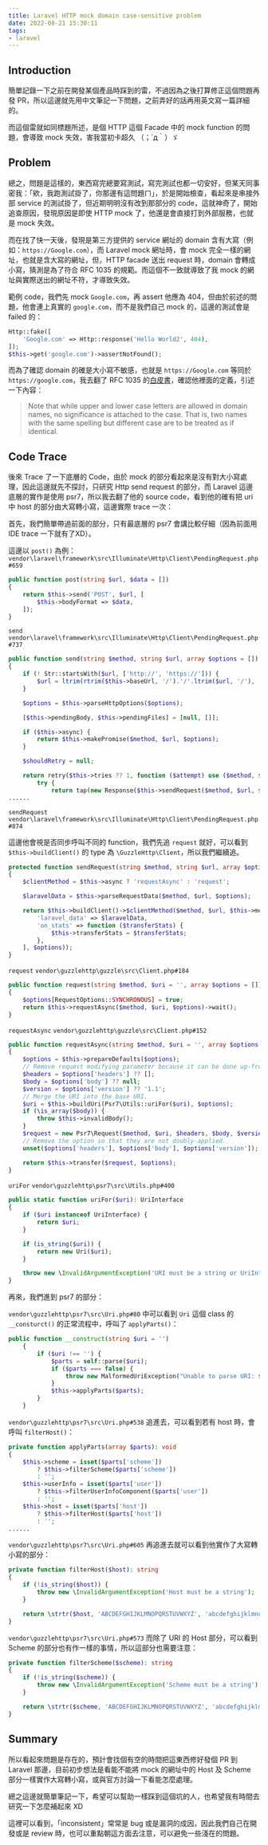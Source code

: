 ```yaml
---
title: Laravel HTTP mock domain case-sensitive problem
date: 2022-08-21 15:30:11
tags:
- laravel
---
```


## Introduction

簡單記錄一下之前在開發某個產品時踩到的雷，不過因為之後打算修正這個問題再發 PR，所以這邊就先用中文筆記一下問題，之前弄好的話再用英文寫一篇詳細的。

而這個雷就如同標題所述，是個 HTTP 這個 Facade 中的 mock function 的問題，會導致 mock 失效，害我當初卡超久 （；´д｀）ゞ

<!-- more -->

## Problem

總之，問題是這樣的，東西寫完總要寫測試，寫完測試也都一切安好，但某天同事密我：「欸，我跑測試掛了，你那邊有這問題ㄇ」，於是開始檢查，看起來是串接外部 service 的測試掛了，但近期明明沒有改到那部分的 code，這就神奇了，開始追查原因，發現原因是即使 HTTP mock 了，他還是會直接打到外部服務，也就是 mock 失效。

而在找了快一天後，發現是第三方提供的 service 網址的 domain 含有大寫（例如：`https://Google.com`），而 Laravel mock 網址時，會 mock 完全一樣的網址，也就是含大寫的網址，但，HTTP facade 送出 request 時，domain 會轉成小寫，猜測是為了符合 RFC 1035 的規範。而這個不一致就導致了我 mock 的網址與實際送出的網址不符，才導致失效。

範例 code，我們先 mock `Google.com`，再 assert 他應為 404，但由於前述的問題，他會連上真實的 `google.com`，而不是我們自己 mock 的，這邊的測試會是 failed 的：

```php
Http::fake([
    'Google.com' => Http::response('Hello World2', 404),
]);
$this->get('google.com')->assertNotFound();
```

而為了確認 domain 的確是大小寫不敏感，也就是 `https://Google.com` 等同於 `https://google.com`，我去翻了 RFC 1035 的[白皮書](
https://www.rfc-editor.org/rfc/rfc1035)，確認他裡面的定義，引述一下內容：

> Note that while upper and lower case letters are allowed in domain
names, no significance is attached to the case.  That is, two names with
the same spelling but different case are to be treated as if identical.

## Code Trace

後來 Trace 了一下底層的 Code，由於 mock 的部分看起來是沒有對大小寫處理，因此這邊就先不探討，只研究 Http send request 的部分，而 Laravel 這邊底層的實作是使用 psr7，所以我去翻了他的 source code，看到他的確有把 uri 中 host 的部分由大寫轉小寫，這邊實際 trace 一次：

首先，我們簡單帶過前面的部分，只有最底層的 psr7 會講比較仔細（因為前面用 IDE trace 一下就有了XD）。

這邊以 `post()` 為例：
`vendor\laravel\framework\src\Illuminate\Http\Client\PendingRequest.php#659`

```php
public function post(string $url, $data = [])
{
    return $this->send('POST', $url, [
        $this->bodyFormat => $data,
    ]);
}
```

`send`
`vendor\laravel\framework\src\Illuminate\Http\Client\PendingRequest.php#737`

```php
public function send(string $method, string $url, array $options = [])
{
    if (! Str::startsWith($url, ['http://', 'https://'])) {
        $url = ltrim(rtrim($this->baseUrl, '/').'/'.ltrim($url, '/'), '/');
    }

    $options = $this->parseHttpOptions($options);

    [$this->pendingBody, $this->pendingFiles] = [null, []];

    if ($this->async) {
        return $this->makePromise($method, $url, $options);
    }

    $shouldRetry = null;

    return retry($this->tries ?? 1, function ($attempt) use ($method, $url, $options, &$shouldRetry) {
        try {
            return tap(new Response($this->sendRequest($method, $url, $options)), function ($response) use ($attempt, &$shouldRetry) {
......
```

`sendRequest`
`vendor\laravel\framework\src\Illuminate\Http\Client\PendingRequest.php#874`

這邊他會視是否同步呼叫不同的 function，我們先追 `request` 就好，可以看到 `$this->buildClient()` 的 type 為 `\GuzzleHttp\Client`，所以我們繼續追。

```php
protected function sendRequest(string $method, string $url, array $options = [])
{
    $clientMethod = $this->async ? 'requestAsync' : 'request';

    $laravelData = $this->parseRequestData($method, $url, $options);

    return $this->buildClient()->$clientMethod($method, $url, $this->mergeOptions([
        'laravel_data' => $laravelData,
        'on_stats' => function ($transferStats) {
            $this->transferStats = $transferStats;
        },
    ], $options));
}
```

`request`
`vendor\guzzlehttp\guzzle\src\Client.php#184`

```php
public function request(string $method, $uri = '', array $options = []): ResponseInterface
{
    $options[RequestOptions::SYNCHRONOUS] = true;
    return $this->requestAsync($method, $uri, $options)->wait();
}
```

`requestAsync`
`vendor\guzzlehttp\guzzle\src\Client.php#152`

```php
public function requestAsync(string $method, $uri = '', array $options = []): PromiseInterface
{
    $options = $this->prepareDefaults($options);
    // Remove request modifying parameter because it can be done up-front.
    $headers = $options['headers'] ?? [];
    $body = $options['body'] ?? null;
    $version = $options['version'] ?? '1.1';
    // Merge the URI into the base URI.
    $uri = $this->buildUri(Psr7\Utils::uriFor($uri), $options);
    if (\is_array($body)) {
        throw $this->invalidBody();
    }
    $request = new Psr7\Request($method, $uri, $headers, $body, $version);
    // Remove the option so that they are not doubly-applied.
    unset($options['headers'], $options['body'], $options['version']);

    return $this->transfer($request, $options);
}
```

`uriFor`
`vendor\guzzlehttp\psr7\src\Utils.php#400`

```php
public static function uriFor($uri): UriInterface
{
    if ($uri instanceof UriInterface) {
        return $uri;
    }

    if (is_string($uri)) {
        return new Uri($uri);
    }

    throw new \InvalidArgumentException('URI must be a string or UriInterface');
}
```

再來，我們進到 psr7 的部分：

`vendor\guzzlehttp\psr7\src\Uri.php#80` 中可以看到 `Uri` 這個 class 的 `__consturct()` 的正常流程中，呼叫了 `applyParts()`：

```php
public function __construct(string $uri = '')
    {
        if ($uri !== '') {
            $parts = self::parse($uri);
            if ($parts === false) {
                throw new MalformedUriException("Unable to parse URI: $uri");
            }
            $this->applyParts($parts);
        }
    }
```

`vendor\guzzlehttp\psr7\src\Uri.php#538`
追進去，可以看到若有 host 時，會呼叫 `filterHost()`：

```php
private function applyParts(array $parts): void
{
    $this->scheme = isset($parts['scheme'])
        ? $this->filterScheme($parts['scheme'])
        : '';
    $this->userInfo = isset($parts['user'])
        ? $this->filterUserInfoComponent($parts['user'])
        : '';
    $this->host = isset($parts['host'])
        ? $this->filterHost($parts['host'])
        : '';
......
```

`vendor\guzzlehttp\psr7\src\Uri.php#605`
再追進去就可以看到他實作了大寫轉小寫的部分：

```php
private function filterHost($host): string
{
    if (!is_string($host)) {
        throw new \InvalidArgumentException('Host must be a string');
    }

    return \strtr($host, 'ABCDEFGHIJKLMNOPQRSTUVWXYZ', 'abcdefghijklmnopqrstuvwxyz');
}
```

`vendor\guzzlehttp\psr7\src\Uri.php#573`
而除了 URI 的 Host 部分，可以看到 Scheme 的部分也有作一樣的事情，所以這部分也需要注意：

```php
private function filterScheme($scheme): string
{
    if (!is_string($scheme)) {
        throw new \InvalidArgumentException('Scheme must be a string');
    }

    return \strtr($scheme, 'ABCDEFGHIJKLMNOPQRSTUVWXYZ', 'abcdefghijklmnopqrstuvwxyz');
}
```

## Summary

所以看起來問題是存在的，預計會找個有空的時間把這東西修好發個 PR 到 Laravel 那邊，目前初步想法是看能不能將 mock 的網址中的 Host 及 Scheme 部分一樣實作大寫轉小寫，或與官方討論一下看能怎麼處理。

總之這邊就簡單筆記一下，希望可以幫助一樣踩到這個坑的人，也希望我有時間去研究一下怎麼補起來 XD

這裡可以看到，「inconsistent」常常是 bug 或是漏洞的成因，因此我們自己在開發或是 review 時，也可以重點朝這方面去注意，可以避免一些淺在的問題。
